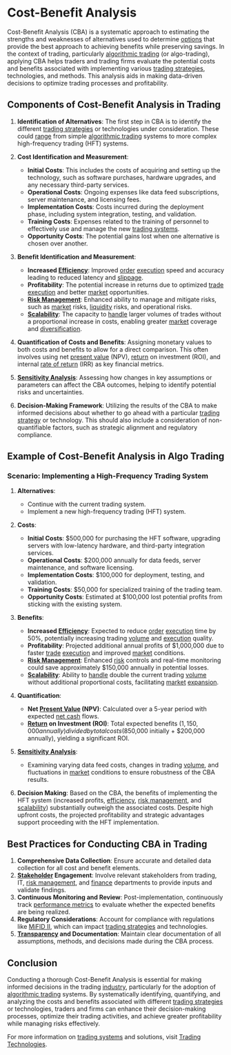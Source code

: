 # Cost-Benefit Analysis

Cost-Benefit Analysis (CBA) is a systematic approach to estimating the strengths and weaknesses of alternatives used to determine [options](../o/options.md) that provide the best approach to achieving benefits while preserving savings. In the context of trading, particularly [algorithmic trading](../a/algorithmic_trading.md) (or algo-trading), applying CBA helps traders and trading firms evaluate the potential costs and benefits associated with implementing various [trading strategies](../t/trading_strategies.md), technologies, and methods. This analysis aids in making data-driven decisions to optimize trading processes and profitability.

## Components of Cost-Benefit Analysis in Trading

1. **Identification of Alternatives**: The first step in CBA is to identify the different [trading strategies](../t/trading_strategies.md) or technologies under consideration. These could [range](../r/range.md) from simple [algorithmic trading](../a/algorithmic_trading.md) systems to more complex high-frequency trading (HFT) systems.

2. **Cost Identification and Measurement**:
   - **Initial Costs**: This includes the costs of acquiring and setting up the technology, such as software purchases, hardware upgrades, and any necessary third-party services.
   - **Operational Costs**: Ongoing expenses like data feed subscriptions, server maintenance, and licensing fees.
   - **Implementation Costs**: Costs incurred during the deployment phase, including system integration, testing, and validation.
   - **Training Costs**: Expenses related to the training of personnel to effectively use and manage the new [trading systems](../t/trading_systems.md).
   - **Opportunity Costs**: The potential gains lost when one alternative is chosen over another.

3. **Benefit Identification and Measurement**:
   - **Increased [Efficiency](../e/efficiency.md)**: Improved [order](../o/order.md) [execution](../e/execution.md) speed and accuracy leading to reduced latency and [slippage](../s/slippage.md).
   - **Profitability**: The potential increase in returns due to optimized [trade](../t/trade.md) [execution](../e/execution.md) and better [market](../m/market.md) opportunities.
   - **[Risk Management](../r/risk_management.md)**: Enhanced ability to manage and mitigate risks, such as [market](../m/market.md) risks, [liquidity](../l/liquidity.md) risks, and operational risks.
   - **[Scalability](../s/scalability.md)**: The capacity to [handle](../h/handle.md) larger volumes of trades without a proportional increase in costs, enabling greater [market](../m/market.md) coverage and [diversification](../d/diversification.md).

4. **Quantification of Costs and Benefits**: Assigning monetary values to both costs and benefits to allow for a direct comparison. This often involves using net [present value](../p/present_value.md) (NPV), [return](../r/return.md) on investment (ROI), and internal [rate of return](../r/rate_of_return.md) (IRR) as key financial metrics.

5. **[Sensitivity Analysis](../s/sensitivity_analysis.md)**: Assessing how changes in key assumptions or parameters can affect the CBA outcomes, helping to identify potential risks and uncertainties.

6. **Decision-Making Framework**: Utilizing the results of the CBA to make informed decisions about whether to go ahead with a particular [trading strategy](../t/trading_strategy.md) or technology. This should also include a consideration of non-quantifiable factors, such as strategic alignment and regulatory compliance.

## Example of Cost-Benefit Analysis in Algo Trading

### Scenario: Implementing a High-Frequency Trading System

1. **Alternatives**:
   - Continue with the current trading system.
   - Implement a new high-frequency trading (HFT) system.

2. **Costs**:
   - **Initial Costs**: $500,000 for purchasing the HFT software, upgrading servers with low-latency hardware, and third-party integration services.
   - **Operational Costs**: $200,000 annually for data feeds, server maintenance, and software licensing.
   - **Implementation Costs**: $100,000 for deployment, testing, and validation.
   - **Training Costs**: $50,000 for specialized training of the trading team.
   - **Opportunity Costs**: Estimated at $100,000 lost potential profits from sticking with the existing system.

3. **Benefits**:
   - **Increased [Efficiency](../e/efficiency.md)**: Expected to reduce [order](../o/order.md) [execution](../e/execution.md) time by 50%, potentially increasing trading [volume](../v/volume.md) and [execution](../e/execution.md) quality.
   - **Profitability**: Projected additional annual profits of $1,000,000 due to faster [trade](../t/trade.md) [execution](../e/execution.md) and improved [market](../m/market.md) conditions.
   - **[Risk Management](../r/risk_management.md)**: Enhanced [risk](../r/risk.md) controls and real-time monitoring could save approximately $150,000 annually in potential losses.
   - **[Scalability](../s/scalability.md)**: Ability to [handle](../h/handle.md) double the current trading [volume](../v/volume.md) without additional proportional costs, facilitating [market](../m/market.md) [expansion](../e/expansion.md).

4. **Quantification**:
   - **Net [Present Value](../p/present_value.md) (NPV)**: Calculated over a 5-year period with expected [net cash](../n/net_cash.md) flows.
   - **[Return](../r/return.md) on Investment (ROI)**: Total expected benefits ($1,150,000 annually) divided by total costs ($850,000 initially + $200,000 annually), yielding a significant ROI.

5. **[Sensitivity Analysis](../s/sensitivity_analysis.md)**:
   - Examining varying data feed costs, changes in trading [volume](../v/volume.md), and fluctuations in [market](../m/market.md) conditions to ensure robustness of the CBA results.

6. **Decision Making**: Based on the CBA, the benefits of implementing the HFT system (increased profits, [efficiency](../e/efficiency.md), [risk management](../r/risk_management.md), and [scalability](../s/scalability.md)) substantially outweigh the associated costs. Despite high upfront costs, the projected profitability and strategic advantages support proceeding with the HFT implementation.

## Best Practices for Conducting CBA in Trading

1. **Comprehensive Data Collection**: Ensure accurate and detailed data collection for all cost and benefit elements.
2. **[Stakeholder](../s/stakeholder.md) Engagement**: Involve relevant stakeholders from trading, IT, [risk management](../r/risk_management.md), and [finance](../f/finance.md) departments to provide inputs and validate findings.
3. **Continuous Monitoring and Review**: Post-implementation, continuously track [performance metrics](../p/performance_metrics.md) to evaluate whether the expected benefits are being realized.
4. **Regulatory Considerations**: Account for compliance with regulations like [MiFID II](../m/mifid_ii.md), which can impact [trading strategies](../t/trading_strategies.md) and technologies.
5. **[Transparency](../t/transparency.md) and Documentation**: Maintain clear documentation of all assumptions, methods, and decisions made during the CBA process.

## Conclusion

Conducting a thorough Cost-Benefit Analysis is essential for making informed decisions in the trading [industry](../i/industry.md), particularly for the adoption of [algorithmic trading](../a/algorithmic_trading.md) systems. By systematically identifying, quantifying, and analyzing the costs and benefits associated with different [trading strategies](../t/trading_strategies.md) or technologies, traders and firms can enhance their decision-making processes, optimize their trading activities, and achieve greater profitability while managing risks effectively.

For more information on [trading systems](../t/trading_systems.md) and solutions, visit [Trading Technologies](https://www.tradingtechnologies.com/).
